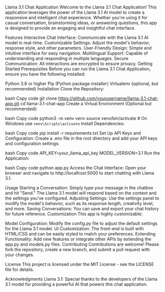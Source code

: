 Llama 3.1 Chat Application
Welcome to the Llama 3.1 Chat Application! This application leverages the power of the Llama 3.1 AI model to create a responsive and intelligent chat experience. Whether you're using it for casual conversation, brainstorming ideas, or answering questions, this app is designed to provide an engaging and insightful chat interface.

Features
Interactive Chat Interface: Communicate with the Llama 3.1 AI model in real-time.
Customizable Settings: Adjust the model's behavior, response style, and other parameters.
User-Friendly Design: Simple and intuitive interface for easy navigation.
Multilingual Support: Capable of understanding and responding in multiple languages.
Secure Communication: All interactions are encrypted to ensure privacy.
Getting Started
Prerequisites
Before you can run the Llama 3.1 Chat Application, ensure you have the following installed:

Python 3.8 or higher
Pip (Python package installer)
Virtualenv (optional, but recommended)
Installation
Clone the Repository:

bash
Copy code
git clone https://github.com/yourusername/llama-3.1-chat-app.git
cd llama-3.1-chat-app
Create a Virtual Environment (Optional but recommended):

bash
Copy code
python3 -m venv venv
source venv/bin/activate  # On Windows use `venv\Scripts\activate`
Install Dependencies:

bash
Copy code
pip install -r requirements.txt
Set Up API Keys and Configuration:
Create a .env file in the root directory and add your API keys and configuration settings:

bash
Copy code
API_KEY=your_llama_api_key
MODEL_VERSION=3.1
Run the Application:

bash
Copy code
python app.py
Access the Chat Interface:
Open your browser and navigate to http://localhost:5000 to start chatting with Llama 3.1.

Usage
Starting a Conversation: Simply type your message in the chatbox and hit "Send." The Llama 3.1 model will respond based on the context and the settings you've configured.
Adjusting Settings: Use the settings panel to modify the model's behavior, such as its response length, creativity level, and more.
Saving Conversations: You can save and export your chat history for future reference.
Customization
This app is highly customizable:

Model Configuration: Modify the config.py file to adjust the default settings for the Llama 3.1 model.
UI Customization: The front-end is built with HTML/CSS and can be easily styled to match your preferences.
Extending Functionality: Add new features or integrate other APIs by extending the app.py and models.py files.
Contributing
Contributions are welcome! Please fork the repository, create a new branch, and submit a pull request with your changes.

License
This project is licensed under the MIT License - see the LICENSE file for details.

Acknowledgments
Llama 3.1: Special thanks to the developers of the Llama 3.1 model for providing a powerful AI that powers this chat application.
